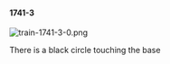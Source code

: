 #### 1741-3
![train-1741-3-0.png](https://github.com/lil-lab/nlvr/raw/master/nlvr/train/images/2/train-1741-3-0.png "train-1741-3-0.png")

There is a black circle touching the base